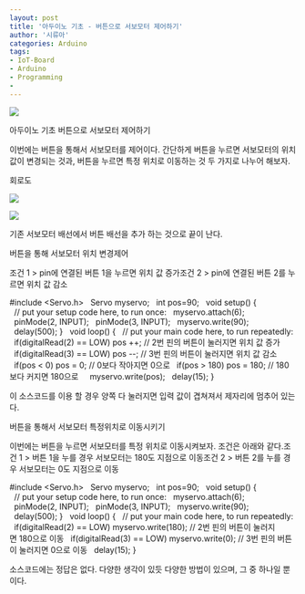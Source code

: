 ```yaml
---
layout: post
title: '아두이노 기초 - 버튼으로 서보모터 제어하기'
author: '시류아'
categories: Arduino
tags:
- IoT-Board
- Arduino
- Programming
-
---
```



<script> location.href='https://cafe.naver.com/develoid/776070' ; </script>

<p>
 <p>
  <img src="https://dthumb-phinf.pstatic.net/?src=%22http%3A%2F%2Fblogfiles.naver.net%2FMjAxNzAxMTlfMjIy%2FMDAxNDg0NzgxODY2Nzc0._7PjKUMMj9JuNNgMyASPOHJZsN6ueuVRGymTgNGxOXQg.KdoD2oreokf9yJaiWqpjF6BJHDf8M0cvuQO97iK5dfkg.JPEG.searphiel9%2Farduino_logo.jpg%22&amp;type=cafe_wa740">
 </p>

</p>

<p>
 <p>
  <p>
   아두이노 기초
   버튼으로 서보모터 제어하기
  </p>

 </p>

</p>

<p>
 <p>이번에는 버튼을 통해서 서보모터를 제어이다. 간단하게 버튼을 누르면 서보모터의 위치값이 변경되는 것과, 버튼을 누르면 특정 위치로 이동하는 것 두 가지로 나누어 해보자.</p>

</p>

<p>
 <p>
  <p></p>

 </p>

</p>

<p>
 <p>
  <p>
   회로도
  </p>

 </p>

</p>

<p>
 <p>
  <img src="https://dthumb-phinf.pstatic.net/?src=%22http%3A%2F%2Fblogfiles.naver.net%2FMjAxNzAxMTlfMjYx%2FMDAxNDg0NzgyMDE0NjE3.fInJsqzSw3CtfUcWm7ycZw5PaSBVS13a5IYi_PXRjpsg.C160WZNaLwm-xxzk8Sef1Az8qxFeilO85rYl5R-zXLEg.PNG.searphiel9%2F1.png%22&amp;type=cafe_wa740">
 </p>

</p>

<p>
 <p>
  <img src="https://dthumb-phinf.pstatic.net/?src=%22http%3A%2F%2Fblogfiles.naver.net%2FMjAxNzAxMTlfOTkg%2FMDAxNDg0NzgyMDE0NjUx.4njo7CEIsK6YZpGKoATekvMa_21cLeVGEHvKuJFcKvUg.oUKkBYCDgMT3rwphZ4v-CSg2rOunMAnyoawXn97The4g.PNG.searphiel9%2F2.png%22&amp;type=cafe_wa740">
 </p>

</p>

<p>
 <p>기존 서보모터 배선에서 버튼 배선을 추가 하는 것으로 끝이 난다.</p>

</p>

<p>
 <p>
  <p></p>

 </p>

</p>

<p>
 <p>
  <p>
   버튼을 통해 서보모터 위치 변경제어
  </p>

 </p>

</p>

<p>
 <p>조건 1 &gt; pin에 연결된 버튼 1을 누르면 위치 값 증가조건 2 &gt; pin에 연결된 버튼 2를 누르면 위치 값 감소</p>

</p>

<p>
 <p>
  <p>
   #include&nbsp;&lt;Servo.h&gt;
   &nbsp;
   Servo&nbsp;myservo;
   &nbsp;
   int&nbsp;pos=90;
   &nbsp;
   void&nbsp;setup()&nbsp;{
   &nbsp;&nbsp;//&nbsp;put&nbsp;your&nbsp;setup&nbsp;code&nbsp;here,&nbsp;to&nbsp;run&nbsp;once:
   &nbsp;&nbsp;myservo.attach(6);
   &nbsp;&nbsp;pinMode(2,&nbsp;INPUT);
   &nbsp;&nbsp;pinMode(3,&nbsp;INPUT);
   &nbsp;&nbsp;myservo.write(90);
   &nbsp;&nbsp;delay(500);
   }
   &nbsp;
   void&nbsp;loop()&nbsp;{
   &nbsp;&nbsp;//&nbsp;put&nbsp;your&nbsp;main&nbsp;code&nbsp;here,&nbsp;to&nbsp;run&nbsp;repeatedly:
   &nbsp;&nbsp;if(digitalRead(2)&nbsp;==&nbsp;LOW)&nbsp;pos&nbsp;++;&nbsp;//&nbsp;2번&nbsp;핀의&nbsp;버튼이&nbsp;눌러지면&nbsp;위치&nbsp;값&nbsp;증가
   &nbsp;&nbsp;if(digitalRead(3)&nbsp;==&nbsp;LOW)&nbsp;pos&nbsp;--;&nbsp;//&nbsp;3번&nbsp;핀의&nbsp;버튼이&nbsp;눌러지면&nbsp;위치&nbsp;값&nbsp;감소
   &nbsp;
   &nbsp;&nbsp;if(pos&nbsp;&lt;&nbsp;0)&nbsp;pos&nbsp;=&nbsp;0;&nbsp;//&nbsp;0보다&nbsp;작아지면&nbsp;0으로
   &nbsp;&nbsp;if(pos&nbsp;&gt;&nbsp;180)&nbsp;pos&nbsp;=&nbsp;180;&nbsp;//&nbsp;180보다&nbsp;커지면&nbsp;180으로
   &nbsp;
   &nbsp;&nbsp;myservo.write(pos);
   &nbsp;&nbsp;delay(15);
   }
  </p>

 </p>

</p>

<p>
 <p>이 소스코드를 이용 할 경우 양쪽 다 눌러지면 입력 값이 겹쳐져서 제자리에 멈추어 있는다.</p>

</p>

<p>
 <p>
  <p></p>

 </p>

</p>

<p>
 <p>
  <p>
   버튼을 통해서 서보모터 특정위치로 이동시키기
  </p>

 </p>

</p>

<p>
 <p>이번에는 버튼을 누르면 서보모터를 특정 위치로 이동시켜보자. 조건은 아래와 같다.조건 1 &gt; 버튼 1을 누를 경우 서보모터는 180도 지점으로 이동조건 2 &gt; 버튼 2를 누를 경우 서보모터는 0도 지점으로 이동</p>

</p>

<p>
 <p>
  <p>
   #include&nbsp;&lt;Servo.h&gt;
   &nbsp;
   Servo&nbsp;myservo;
   &nbsp;
   int&nbsp;pos=90;
   &nbsp;
   void&nbsp;setup()&nbsp;{
   &nbsp;&nbsp;//&nbsp;put&nbsp;your&nbsp;setup&nbsp;code&nbsp;here,&nbsp;to&nbsp;run&nbsp;once:
   &nbsp;&nbsp;myservo.attach(6);
   &nbsp;&nbsp;pinMode(2,&nbsp;INPUT);
   &nbsp;&nbsp;pinMode(3,&nbsp;INPUT);
   &nbsp;&nbsp;myservo.write(90);
   &nbsp;&nbsp;delay(500);
   }
   &nbsp;
   void&nbsp;loop()&nbsp;{
   &nbsp;&nbsp;//&nbsp;put&nbsp;your&nbsp;main&nbsp;code&nbsp;here,&nbsp;to&nbsp;run&nbsp;repeatedly:
   &nbsp;&nbsp;if(digitalRead(2)&nbsp;==&nbsp;LOW)&nbsp;myservo.write(180);&nbsp;//&nbsp;2번&nbsp;핀의&nbsp;버튼이&nbsp;눌러지면&nbsp;180으로&nbsp;이동
   &nbsp;&nbsp;if(digitalRead(3)&nbsp;==&nbsp;LOW)&nbsp;myservo.write(0);&nbsp;//&nbsp;3번&nbsp;핀의&nbsp;버튼이&nbsp;눌러지면&nbsp;0으로&nbsp;이동
   &nbsp;&nbsp;delay(15);
   }
  </p>

 </p>

</p>

<p>
 <p>
  <p></p>

 </p>

</p>

<p>
 <p>소스코드에는 정답은 없다. 다양한 생각이 있듯 다양한 방법이 있으며, 그 중 하나일 뿐이다.</p>

</p>

